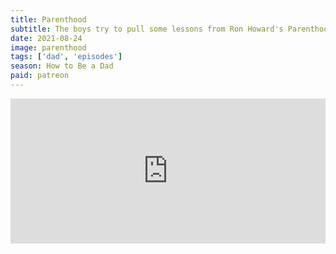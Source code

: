 ```yaml
---
title: Parenthood
subtitle: The boys try to pull some lessons from Ron Howard's Parenthood in the second installment of "How To Be A Dad." Work-life balance, raising a genius, cutting off a failson, browsing your daughter's nudes - it's all on the table this week!
date: 2021-08-24
image: parenthood
tags: ['dad', 'episodes']
season: How to Be a Dad
paid: patreon
---
```

<iframe src="https://open.spotify.com/embed/episode/387NdfGhgYVHjK8R1bP2n0" width="100%" height="232" frameBorder="0" allowtransparency="true" allow="encrypted-media"></iframe>